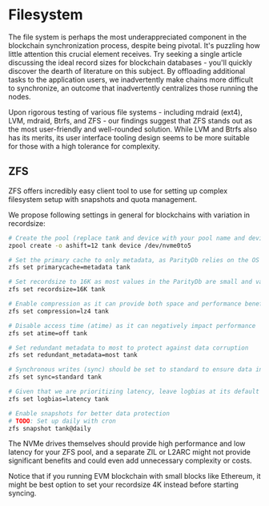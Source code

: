 # Filesystem

The file system is perhaps the most underappreciated component in the
blockchain synchronization process, despite being pivotal. It's puzzling how
little attention this crucial element receives. Try seeking a single article
discussing the ideal record sizes for blockchain databases - you'll quickly
discover the dearth of literature on this subject. By offloading additional
tasks to the application users, we inadvertently make chains more difficult to
synchronize, an outcome that inadvertently centralizes those running the nodes.

Upon rigorous testing of various file systems - including mdraid (ext4), LVM,
mdraid, Btrfs, and ZFS - our findings suggest that ZFS stands out as the most
user-friendly and well-rounded solution. While LVM and Btrfs also has its
merits, its user interface tooling design seems to be more suitable for those
with a high tolerance for complexity.

## ZFS

ZFS offers incredibly easy client tool to use for setting up complex filesystem
setup with snapshots and quota management.


We propose following settings in general for blockchains with variation in recordsize:
```bash
# Create the pool (replace tank and device with your pool name and device path)
zpool create -o ashift=12 tank device /dev/nvme0to5

# Set the primary cache to only metadata, as ParityDb relies on the OS page cache
zfs set primarycache=metadata tank

# Set recordsize to 16K as most values in the ParityDb are small and values over 16K are rare
zfs set recordsize=16K tank

# Enable compression as it can provide both space and performance benefits
zfs set compression=lz4 tank

# Disable access time (atime) as it can negatively impact performance
zfs set atime=off tank

# Set redundant metadata to most to protect against data corruption
zfs set redundant_metadata=most tank

# Synchronous writes (sync) should be set to standard to ensure data integrity in case of an unexpected shutdown
zfs set sync=standard tank

# Given that we are prioritizing latency, leave logbias at its default setting (latency)
zfs set logbias=latency tank

# Enable snapshots for better data protection
# TODO: Set up daily with cron
zfs snapshot tank@daily
```

The NVMe drives themselves should provide high performance and low latency for
your ZFS pool, and a separate ZIL or L2ARC might not provide significant
benefits and could even add unnecessary complexity or costs.

Notice that if you running EVM blockchain with small blocks like Ethereum, it might 
be best option to set your recordsize 4K instead before starting syncing.
